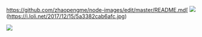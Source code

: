 https://github.com/zhaopengme/node-images/edit/master/README.md[
![](/Users/zhaopeng/Pictures/Splashify/iswanto-arif-412022.jpg)(https://i.loli.net/2017/12/15/5a3382cab6afc.jpg)



[![](/Users/zhaopeng/Pictures/Splashify/photo-1497368894014-38dbde5046ea.jpeg)](https://i.loli.net/2017/12/15/5a338329b94de.jpeg)